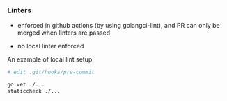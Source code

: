 ### Linters

- enforced in github actions (by using golangci-lint), and PR can only be merged when linters are passed

- no local linter enforced

An example of local lint setup.

```bash
# edit .git/hooks/pre-commit

go vet ./...
staticcheck ./...
```

